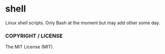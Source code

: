 shell
=====

Linux shell scripts. Only Bash at the moment but may add other some day.

### COPYRIGHT / LICENSE

The MIT License (MIT).
